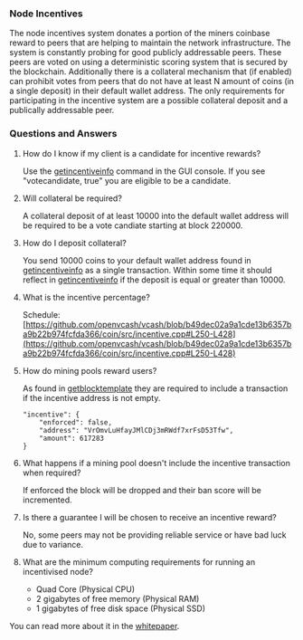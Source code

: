 ### Node Incentives ###

The node incentives system donates a portion of the miners coinbase reward to peers that are helping to maintain the network infrastructure. The system is constantly probing for good publicly addressable peers. These peers are voted on using a deterministic scoring system that is secured by the blockchain. Additionally there is a collateral mechanism that (if enabled) can prohibit votes from peers that do not have at least N amount of coins (in a single deposit) in their default wallet address. The only requirements for participating in the incentive system are a possible collateral deposit and a publically addressable peer.

### Questions and Answers

1. How do I know if my client is a candidate for incentive rewards?

	Use the [getincentiveinfo](https://wiki.vcash.info/RPC/Commands/getincentiveinfo.md) command in the GUI console. If you see "votecandidate, true" you are eligible to be a candidate.

2. Will collateral be required?

	A collateral deposit of at least 10000 into the default wallet address will be required to be a vote candiate starting at block 220000.

3. How do I deposit collateral?

	You send 10000 coins to your default wallet address found in [getincentiveinfo](https://wiki.vcash.info/RPC/Commands/getincentiveinfo.md) as a single transaction. Within some time it should reflect in [getincentiveinfo](https://wiki.vcash.info/RPC/Commands/getincentiveinfo.md) if the deposit is equal or greater than 10000.


4. What is the incentive percentage?

	Schedule: [https://github.com/openvcash/vcash/blob/b49dec02a9a1cde13b6357ba9b22b974fcfda366/coin/src/incentive.cpp#L250-L428](https://github.com/openvcash/vcash/blob/b49dec02a9a1cde13b6357ba9b22b974fcfda366/coin/src/incentive.cpp#L250-L428)

5. How do mining pools reward users?

	As found in [getblocktemplate](https://wiki.vcash.info/RPC/Commands/getblocktemplate.md) they are required to include a transaction if the incentive address is not empty.

	```
	"incentive": {
		"enforced": false,
		"address": "VrOmvLuHfayJMlCDj3mRWdf7xrFsD53Tfw",
		"amount": 617283
	}
	```
6. What happens if a mining pool doesn't include the incentive transaction when required?

	If enforced the block will be dropped and their ban score will be incremented.

7. Is there a guarantee I will be chosen to receive an incentive reward?

	No, some peers may not be providing reliable service or have bad luck due to variance.

8. What are the minimum computing requirements for running an incentivised node?

	* Quad Core (Physical CPU)
	* 2 gigabytes of free memory (Physical RAM)
    * 1 gigabytes of free disk space (Physical SSD)


You can read more about it in the [whitepaper](https://github.com/openvcash/papers/blob/master/incentive.pdf).
